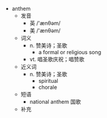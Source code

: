 - anthem
  - 发音
    - 英 /'ænθəm/
    - 美 /'ænθəm/
  - 词义
    - n. 赞美诗；圣歌
      - a formal or religious song
    - vt. 唱圣歌庆祝；唱赞歌
  - 近义词
    - n. 赞美诗；圣歌
      - spiritual
      - chorale
  - 短语
    - national anthem 国歌
  - 补充